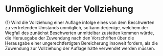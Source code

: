 # Unmöglichkeit der Vollziehung

(1) Wird die Vollziehung einer Auflage infolge eines von dem Beschwerten zu vertretenden Umstands unmöglich, so kann derjenige, welchem der Wegfall des zunächst Beschwerten unmittelbar zustatten kommen würde, die Herausgabe der Zuwendung nach den Vorschriften über die Herausgabe einer ungerechtfertigten Bereicherung insoweit fordern, als die Zuwendung zur Vollziehung der Auflage hätte verwendet werden müssen.